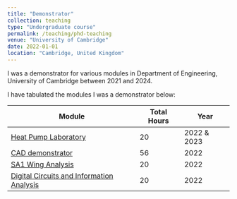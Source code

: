 ```yaml
---
title: "Demonstrator"
collection: teaching
type: "Undergraduate course"
permalink: /teaching/phd-teaching
venue: "University of Cambridge"
date: 2022-01-01
location: "Cambridge, United Kingdom"
---
```


I was a demonstrator for various modules in Department of Engineering, University of Cambridge between 2021 and 2024. 

I have tabulated the modules I was a demonstrator below:

| Module           | Total Hours   | Year                                                  |
| --------         | ------ | ------------------------------------------------------------ |
| [Heat Pump Laboratory](https://teaching.eng.cam.ac.uk/content/part-ib-coursework-labs-overview) | 20 |2022 & 2023|
| [CAD demonstrator](https://teaching.eng.cam.ac.uk/content/engineering-tripos-part-ia-computer-aided-design-2020-21)    | 56   | 2022 |
| [SA1 Wing Analysis](https://teaching.eng.cam.ac.uk/content/engineering-tripos-part-iia-project-sa1-aircraft-wing-analysis-2023-24) | 20 | 2022|
| [Digital Circuits and Information Analysis](https://teaching.eng.cam.ac.uk/content/engineering-tripos-part-ia-1p3-digital-circuits-and-information-processing-2021-22) | 20 | 2022|